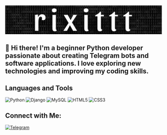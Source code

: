 [![Header](https://github.com/rixittt/rixittt/blob/main/assets/header.png)](https://crowndigital.ru)

## 👋 Hi there! I'm a beginner Python developer passionate about creating Telegram bots and software applications. I love exploring new technologies and improving my coding skills.

## Languages and Tools
![Python](https://img.shields.io/badge/python-090909?style=for-the-badge&logo=python&logoColor=ffdd54) 
![Django](https://img.shields.io/badge/django-090909.svg?style=for-the-badge&logo=django&logoColor=white) 
![MySQL](https://img.shields.io/badge/mysql-090909.svg?style=for-the-badge&logo=mysql&logoColor=white) 
![HTML5](https://img.shields.io/badge/html-090909.svg?style=for-the-badge&logo=html5&logoColor=white) 
![CSS3](https://img.shields.io/badge/css-090909.svg?style=for-the-badge&logo=css3&logoColor=white) 


## Connect with Me:
[![Telegram](https://img.shields.io/badge/Telegram-090909?style=for-the-badge&logo=telegram&logoColor=white)](https://t.me/rixittt)
